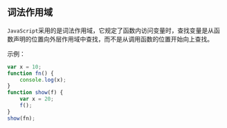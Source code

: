 ## 词法作用域



`JavaScript`采用的是词法作用域，它规定了函数内访问变量时，查找变量是从函数声明的位置向外层作用域中查找，而不是从调用函数的位置开始向上查找。

示例：

```javascript
var x = 10;
function fn() {
    console.log(x);
}
function show(f) {
    var x = 20;
    f();
}
show(fn);

```

